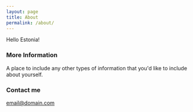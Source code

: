 ```yaml
---
layout: page
title: About
permalink: /about/
---
```


Hello Estonia!

### More Information

A place to include any other types of information that you'd like to include about yourself. 

### Contact me

[email@domain.com](mailto:email@domain.com)